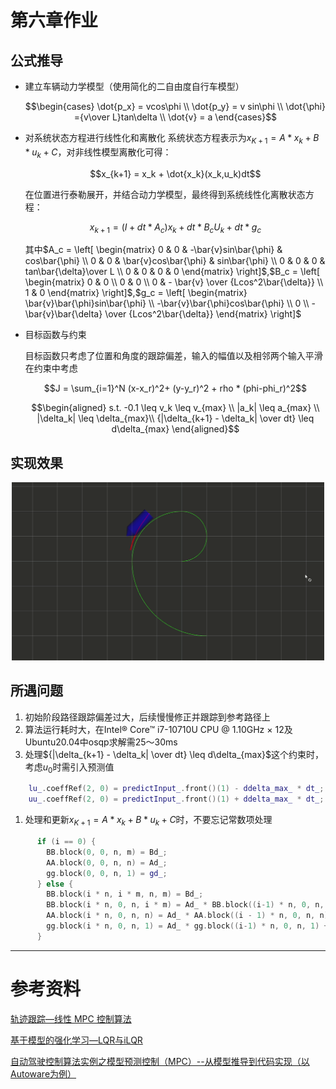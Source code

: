 # 第六章作业
## 公式推导
- 建立车辆动力学模型（使用简化的二自由度自行车模型）

  $$\begin{cases} \dot{p_x} = vcos\phi \\ \dot{p_y} = v sin\phi \\ \dot{\phi} ={v\over L}tan\delta \\ \dot{v} = a \end{cases}$$

- 对系统状态方程进行线性化和离散化
  系统状态方程表示为$x_{K+1} = A*x_k + B*u_k + C$，对非线性模型离散化可得：

  $$x_{k+1} = x_k + \dot{x_k}(x_k,u_k)dt$$

  在位置进行泰勒展开，并结合动力学模型，最终得到系统线性化离散状态方程：

  $$x_{k+1} = (I + dt* A_c)x_k + dt * B_c U_k + dt*g_c$$

  其中$A_c = \left[ \begin{matrix} 0 & 0 & -\bar{v}sin\bar{\phi} & cos\bar{\phi} \\  0 & 0 & \bar{v}cos\bar{\phi} & sin\bar{\phi} \\  0 & 0 & 0 & tan\bar{\delta}\over L \\  0 & 0 & 0 & 0   \end{matrix} \right]$,$B_c = \left[ \begin{matrix} 0 & 0  \\  0 & 0  \\  0 & - \bar{v} \over {Lcos^2\bar{\delta}} \\  1 & 0   \end{matrix} \right]$,$g_c = \left[ \begin{matrix} \bar{v}\bar{\phi}sin\bar{\phi} \\  -\bar{v}\bar{\phi}cos\bar{\phi}   \\  0 \\  - \bar{v}\bar{\delta} \over {Lcos^2\bar{\delta}}  \end{matrix} \right]$

- 目标函数与约束

  目标函数只考虑了位置和角度的跟踪偏差，输入的幅值以及相邻两个输入平滑在约束中考虑

  $$J = \sum_{i=1}^N (x-x_r)^2+ (y-y_r)^2 + rho * (phi-phi_r)^2$$

  $$\begin{aligned}
  s.t. -0.1 \leq v_k \leq v_{max} \\
       |a_k| \leq a_{max} \\
       |\delta_k| \leq \delta_{max}\\
       {|\delta_{k+1} - \delta_k| \over dt} \leq d\delta_{max}
  \end{aligned}$$


## 实现效果
<p align="center">
    <img src="./pic/result.gif" width="500"/>
</p>



## 所遇问题
1. 初始阶段路径跟踪偏差过大，后续慢慢修正并跟踪到参考路径上
2. 算法运行耗时大，在Intel® Core™ i7-10710U CPU @ 1.10GHz × 12及Ubuntu20.04中osqp求解需25～30ms
3. 处理${|\delta_{k+1} - \delta_k| \over dt} \leq d\delta_{max}$这个约束时，考虑$u_0$时需引入预测值

```c++
    lu_.coeffRef(2, 0) = predictInput_.front()(1) - ddelta_max_ * dt_;
    uu_.coeffRef(2, 0) = predictInput_.front()(1) + ddelta_max_ * dt_;
```

1. 处理和更新$x_{K+1} = A*x_k + B*u_k + C$时，不要忘记常数项处理

```c++
      if (i == 0) {
        BB.block(0, 0, n, m) = Bd_;
        AA.block(0, 0, n, n) = Ad_;
        gg.block(0, 0, n, 1) = gd_;
      } else {
        BB.block(i * n, i * m, n, m) = Bd_;
        BB.block(i * n, 0, n, i * m) = Ad_ * BB.block((i-1) * n, 0, n, i * m);
        AA.block(i * n, 0, n, n) = Ad_ * AA.block((i - 1) * n, 0, n, n);
        gg.block(i * n, 0, n, 1) = Ad_ * gg.block((i-1) * n, 0, n, 1) + gd_;  // const
      }
```

------

# 参考资料

[轨迹跟踪—线性 MPC 控制算法](https://blog.csdn.net/robochengzi/article/details/124234469)

[基于模型的强化学习—LQR与iLQR](https://zhuanlan.zhihu.com/p/109519608)

[自动驾驶控制算法实例之模型预测控制（MPC）--从模型推导到代码实现（以Autoware为例）](https://zhuanlan.zhihu.com/p/358836526)
